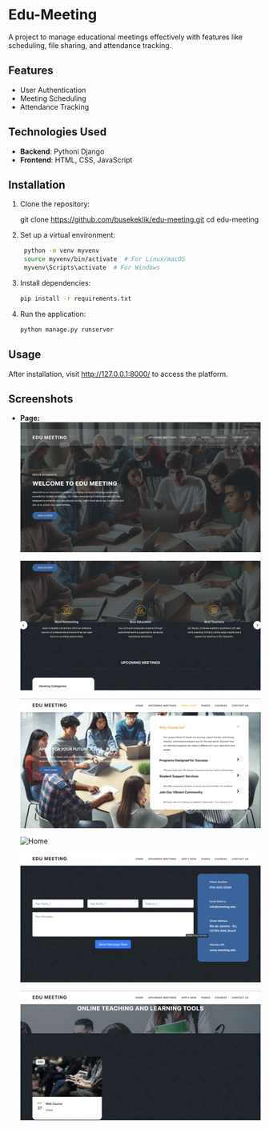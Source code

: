 # Edu-Meeting

A project to manage educational meetings effectively with features like scheduling, file sharing, and attendance tracking.

## Features
- User Authentication
- Meeting Scheduling
- Attendance Tracking

## Technologies Used
- **Backend**: Pythoni Django
- **Frontend**: HTML, CSS, JavaScript

## Installation
1. Clone the repository:
   
   git clone https://github.com/busekeklik/edu-meeting.git
   cd edu-meeting
2. Set up a virtual environment:
    ```bash
     python -m venv myvenv
     source myvenv/bin/activate  # For Linux/macOS
     myvenv\Scripts\activate  # For Windows
3. Install dependencies:
    ```bash
    pip install -r requirements.txt
4. Run the application:
    ```bash
    python manage.py runserver

## Usage
After installation, visit http://127.0.0.1:8000/ to access the platform.

## Screenshots
- **Page:**
  ![Home](screenshots/home1.png)
  <br>

  ![Home](screenshots/home2.png)
  <br>

  ![Home](screenshots/home3.png)
  <br>

  ![Home](screenshots/home44.png)
  <br>
  
  ![Home](screenshots/home55.png)
  <br>

  ![Home](screenshots/home6.png)






  
